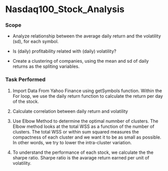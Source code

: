 # Nasdaq100_Stock_Analysis

### Scope 

- Analyze relationship between the average daily return and the volatility (sd), for each symbol.

- Is (daily) profitability related with (daily) volatility? 

- Create a clustering of companies, using the mean and sd of daily returns as the spliting variables. 

### Task Performed 

1. Import Data From Yahoo Finance using getSymbols function. Within the For loop, we use the daily return function to calculate the return per day of the stock.

2. Calculate correlation between daily return and volatility 

3. Use Elbow Method to determine the optimal numnber of clusters. The Elbow method looks at the total WSS as a function of the number of clusters. The total WSS or within sum squared measures the compactness of each cluster and we want it to be as small as possible. In other words, we try to lower the intra-cluster variation.

4. To understand the performance of each stock, we calculate the the sharpe ratio. Sharpe ratio is the avarage return earned per unit of volatility. 
